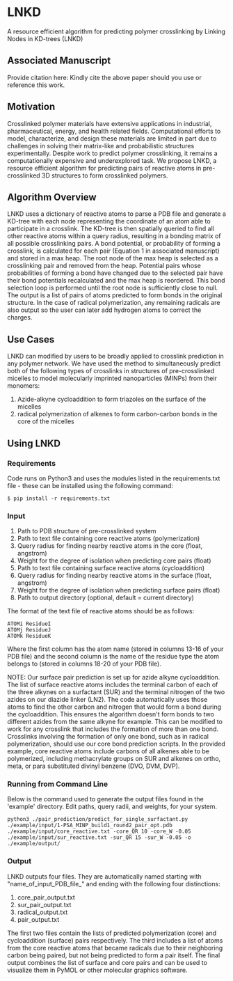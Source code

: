 # LNKD
A resource efficient algorithm for predicting polymer crosslinking by Linking Nodes in KD-trees (LNKD)

## Associated Manuscript
Provide citation here:
Kindly cite the above paper should you use or reference this work.

## Motivation
Crosslinked polymer materials have extensive applications in industrial, pharmaceutical, energy, and health related fields. Computational efforts to model, characterize, and design these materials are limited in part due to challenges in solving their matrix-like and probabilistic structures experimentally. Despite work to predict polymer crosslinking, it remains a computationally expensive and underexplored task. We propose LNKD, a resource efficient algorithm for predicting pairs of reactive atoms in pre-crosslinked 3D structures to form crosslinked polymers. 

## Algorithm Overview
LNKD uses a dictionary of reactive atoms to parse a PDB file and generate a KD-tree with each node representing the coordinate of an atom able to participate in a crosslink. The KD-tree is then spatially queried to find all other reactive atoms within a query radius, resulting in a bonding matrix of all possible crosslinking pairs. A bond potential, or probability of forming a crosslink, is calculated for each pair (Equation 1 in associated manuscript) and stored in a max heap. The root node of the max heap is selected as a crosslinking pair and removed from the heap. Potential pairs whose probabilities of forming a bond have changed due to the selected pair have their bond potentials recalculated and the max heap is reordered. This bond selection loop is performed until the root node is sufficiently close to null. The output is a list of pairs of atoms predicted to form bonds in the original structure. In the case of radical polymerization, any remaining radicals are also output so the user can later add hydrogen atoms to correct the charges.

## Use Cases
LNKD can modified by users to be broadly applied to crosslink prediction in any polymer network. We have used the method to simultaneously predict both of the following types of crosslinks in structures of pre-crosslinked micelles to model molecularly imprinted nanoparticles (MINPs) from their monomers:
1. Azide-alkyne cycloaddition to form triazoles on the surface of the micelles
2. radical polymerization of alkenes to form carbon-carbon bonds in the core of the micelles

## Using LNKD

### Requirements

Code runs on Python3 and uses the modules listed in the requirements.txt file - these can be installed using the following command:
```text
$ pip install -r requirements.txt
```

### Input
1. Path to PDB structure of pre-crosslinked system
2. Path to text file containing core reactive atoms (polymerization)
3. Query radius for finding nearby reactive atoms in the core (float, angstrom)
4. Weight for the degree of isolation when predicting core pairs (float)
5. Path to text file containing surface reactive atoms (cycloaddition)
6. Query radius for finding nearby reactive atoms in the surface (float, angstrom)
4. Weight for the degree of isolation when predicting surface pairs (float)
7. Path to output directory (optional, default = current directory)

The format of the text file of reactive atoms should be as follows:
```text
ATOMi ResidueI
ATOMj ResidueJ
ATOMk ResidueK
```
Where the first column has the atom name (stored in columns 13-16 of your PDB file) and the second column is the name of the residue type the atom belongs to (stored in columns 18-20 of your PDB file).

NOTE: Our surface pair prediction is set up for azide alkyne cycloaddition. The list of surface reactive atoms includes the terminal carbon of each of the three alkynes on a surfactant (SUR) and the terminal nitrogen of the two azides on our diazide linker (LN2). The code automatically uses those atoms to find the other carbon and nitrogen that would form a bond during the cycloaddition. This ensures the algorithm doesn't form bonds to two different azides from the same alkyne for example. This can be modified to work for any crosslink that includes the formation of more than one bond. Crosslinks involving the formation of only one bond, such as in radical polymerization, should use our core bond prediction scripts. In the provided example, core reactive atoms include carbons of all alkenes able to be polymerized, including methacrylate groups on SUR and alkenes on ortho, meta, or para substituted divinyl benzene (DVO, DVM, DVP).

### Running from Command Line

Below is the command used to generate the output files found in the 'example' directory. Edit paths, query radii, and weights, for your system.
```text
python3 ./pair_prediction/predict_for_single_surfactant.py ./example/input/1-PSA_MINP_build1_round2_pair_opt.pdb ./example/input/core_reactive.txt -core_QR 10 -core_W -0.05 ./example/input/sur_reactive.txt -sur_QR 15 -sur_W -0.05 -o ./example/output/
```

### Output
LNKD outputs four files. They are automatically named starting with "name_of_input_PDB_file_" and ending with the following four distinctions:
1. core_pair_output.txt
2. sur_pair_output.txt
3. radical_output.txt
4. pair_output.txt

The first two files contain the lists of predicted polymerization (core) and cycloaddition (surface) pairs respectively. The third includes a list of atoms from the core reactive atoms that became radicals due to their neighboring carbon being paired, but not being predicted to form a pair itself. The final output combines the list of surface and core pairs and can be used to visualize them in PyMOL or other molecular graphics software.


